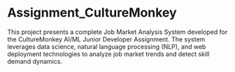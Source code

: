 # Assignment_CultureMonkey
This project presents a complete Job Market Analysis System developed for the CultureMonkey AI/ML Junior Developer Assignment. The system leverages data science, natural language processing (NLP), and web deployment technologies to analyze job market trends and detect skill demand dynamics.
